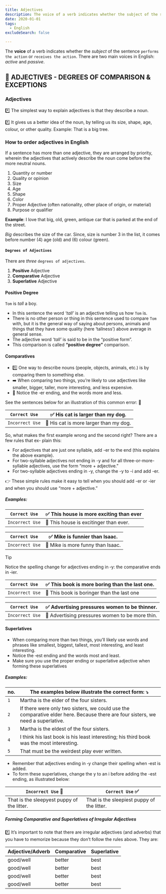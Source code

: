 ```yaml
---
title: Adjectives
description: The voice of a verb indicates whether the subject of the sentence performs the action or receives the action. There are two main voices in English:- active and passive.
date: 2020-01-01
tags:
  - English 
excludeSearch: false

---
```


The **voice** of a verb indicates whether the *subject* of the sentence `performs the action` or `receives the action`. There are two main voices in English: *active* and *passive*.

<!--more-->

## 📙 ADJECTIVES - DEGREES OF COMPARISON & EXCEPTIONS

### Adjectives

*️⃣ The simplest way to explain adjectives is that they describe a noun.

*️⃣ It gives us a better idea of the noun, by telling us its size, shape, age, colour, or other quality.
Example: That is a big tree.

### How to order adjectives in English

If a sentence has more than one adjective, they are arranged by priority, wherein the adjectives that actively describe the noun come before the more neutral nouns.

1. Quantity or number
2. Quality or opinion
3. Size
4. Age
5. Shape
6. Color
7. Proper Adjective (often nationality, other place of origin, or material)
8. Purpose or qualifier
   
**Example**: I love that big, old, green, antique car that is parked at the end of the street.

*Big* describes the size of the car. Since, size is number 3 in the list, it comes before number (4) age
(old) and (6) colour (green).

#### `Degrees of Adjectives`

There are *three* `degrees of adjectives`.

1. **Positive** Adjective
2. **Comparative** Adjective
3. **Superlative** Adjective
   
#### Positive Degree

`Tom` is *tall* a boy.

- In this sentence the word *‘tall’* is an adjective telling us how `Tom` is.
- There is no other person or thing in this sentence used to compare `Tom` with, but it is the general way of saying about persons, animals and things that they have some quality (here ‘tallness’) above average in general sense.
- The adjective word *‘tall’* is said to be in the “positive form”.
- This comparison is called **“positive degree”** comparison.

#### Comparatives

- 1️⃣ One way to describe nouns (people, objects, animals, etc.) is by comparing them to something else.
- ➡️ When comparing two things, you’re likely to use adjectives like smaller, bigger, taller, more interesting, and less expensive.
- 🔔 Notice the ‑er ending, and the words more and less.

See the sentences below for an illustration of this common error: 👀

| `Correct Use` | ✅ His cat is larger than my dog. |
| --------  | -------- |
| `Incorrect Use` | 🚫 His cat is more larger than my dog. |

So, what makes the first example wrong and the second right? There are a few rules that ex- plain this:

- For adjectives that are just one syllable, add -er to the end (this explains the above example).
- For two-syllable adjectives not ending in -y and for all three-or-more-syllable adjectives, use the form “more + adjective.”
- For two-syllable adjectives ending in -y, change the -y to -i and add -er.

👉 These simple rules make it easy to tell when you should add -er or -ier and when you should use “more + adjective.”

##### Examples:

| `Correct Use` | ✅ This house is more exciting than ever |
| --------  | -------- |
| `Incorrect Use` | 🚫 This house is excitinger than ever. |

| `Correct Use` | ✅ Mike is funnier than Isaac. |
| --------  | -------- |
| `Incorrect Use` | 🚫 Mike is more funny than Isaac. |

> [!TIP]
> Notice the spelling change for adjectives ending in ‑y: the comparative ends in ‑ier.

| `Correct Use` | ✅ This book is more boring than the last one. |
| --------  | -------- |
| `Incorrect Use` | 🚫 This book is boringer than the last one |

| `Correct Use` | ✅ Advertising pressures women to be thinner. |
| --------  | -------- |
| `Incorrect Use` | 🚫 Advertising pressures women to be more thin. |

#### Superlatives

- When comparing more than two things, you’ll likely use words and phrases like smallest, biggest, tallest, most interesting, and least interesting.
- Notice the ‑est ending and the words most and least.
- Make sure you use the proper ending or superlative adjective when forming these superlatives

##### Examples:

| no. | The examples below illustrate the correct form: ⤵️ |
| --------  | -------- |
| `1` | Martha is the elder of the four sisters. |
| `2` | If there were only two sisters, we could use the comparative elder here. Because there are four sisters, we need a superlative. |
| `3` | Martha is the eldest of the four sisters. |
| `4` | I think his last book is his least interesting; his third book was the most interesting. |
| `5` | That must be the weirdest play ever written. |

- Remember that adjectives ending in ‑y change their spelling when ‑est is added.
- To form these superlatives, change the y to an i before adding the -est ending, as illustrated below:
  
| `Incorrect Use` 🚫 | `Correct Use` ✅ |
| --------  | -------- |
| That is the sleepyest puppy of the litter. | That is the sleepiest puppy of the litter. |

##### Forming Comparative and Superlatives of Irregular Adjectives

*️⃣ It’s important to note that there are irregular adjectives (and adverbs) that you have to memorize
because they don’t follow the rules above. They are:

| Adjective/Adverb | Comparative | Superlative |
| --------  | -------- | -------- |
| good/well | better | best |
| good/well | better | best |
| good/well | better | best |
| good/well | better | best |